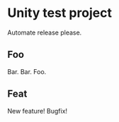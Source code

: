 # Unity test project

Automate release please.

## Foo

Bar. Bar. Foo.

## Feat

New feature!
Bugfix!
